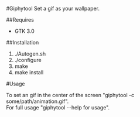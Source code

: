 #Giphytool
Set a gif as your wallpaper. 

##Requires
* GTK 3.0

##Installation

1. ./Autogen.sh
2. ./configure
3. make
4. make install

#Usage

To set an gif in the center of the screen "giphytool -c some/path/animation.gif".<br>
For full usage "giphytool --help for usage".


